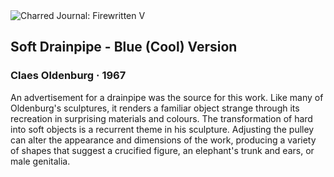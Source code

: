 <div class="artwork-of-the-day">
  <div class="container">
    <div class="img-wrapper">
      <img
        src="https://uploads6.wikiart.org/images/claes-oldenburg/soft-drainpipe-blue-cool-version-1967.jpg!Large.jpg"
        alt="Charred Journal: Firewritten V" />
    </div>
    <div class="artwork-detail">
      <div class="artwork-origin"> 
        <h2 class="artwork-name">Soft Drainpipe - Blue (Cool) Version</h2>
        <h3 class="artist">
          Claes Oldenburg
                    ·  1967
        </h3>
      </div>
      <p class="description">
        <span class="artwork-description-text ng-binding" ng-bind-html="viewModel.ArtworkOfTheDay.Description | unsafe">An advertisement for a drainpipe was the source for this work. Like many of Oldenburg's sculptures, it renders a familiar object strange through its recreation in surprising materials and colours. The transformation of hard into soft objects is a recurrent theme in his sculpture. Adjusting the pulley can alter the appearance and dimensions of the work, producing a variety of shapes that suggest a crucified figure, an elephant's trunk and ears, or male genitalia.</span>
                        <div class="text-shadow-container" ng-show="showShadow" style=""></div>
      </p>
    </div>
  </div>

</div>
